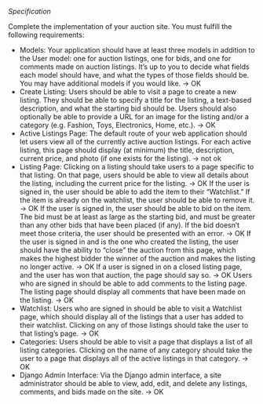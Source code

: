 *Specification*

Complete the implementation of your auction site. You must fulfill the following requirements:

* Models: Your application should have at least three models in addition to the User model: one for auction listings, one for bids, and one for comments made on auction listings. It’s up to you to decide what fields each model should have, and what the types of those fields should be. You may have additional models if you would like. -> OK
* Create Listing: Users should be able to visit a page to create a new listing. They should be able to specify a title for the listing, a text-based description, and what the starting bid should be. Users should also optionally be able to provide a URL for an image for the listing and/or a category (e.g. Fashion, Toys, Electronics, Home, etc.). -> OK
* Active Listings Page: The default route of your web application should let users view all of the currently active auction listings. For each active listing, this page should display (at minimum) the title, description, current price, and photo (if one exists for the listing). -> not ok
* Listing Page: Clicking on a listing should take users to a page specific to that listing. On that page, users should be able to view all details about the listing, including the current price for the listing. -> OK
If the user is signed in, the user should be able to add the item to their “Watchlist.” If the item is already on the watchlist, the user should be able to remove it. -> OK
If the user is signed in, the user should be able to bid on the item. The bid must be at least as large as the starting bid, and must be greater than any other bids that have been placed (if any). If the bid doesn’t meet those criteria, the user should be presented with an error. -> OK
If the user is signed in and is the one who created the listing, the user should have the ability to “close” the auction from this page, which makes the highest bidder the winner of the auction and makes the listing no longer active. -> OK
If a user is signed in on a closed listing page, and the user has won that auction, the page should say so. -> OK
Users who are signed in should be able to add comments to the listing page. The listing page should display all comments that have been made on the listing. -> OK
* Watchlist: Users who are signed in should be able to visit a Watchlist page, which should display all of the listings that a user has added to their watchlist. Clicking on any of those listings should take the user to that listing’s page. -> OK
* Categories: Users should be able to visit a page that displays a list of all listing categories. Clicking on the name of any category should take the user to a page that displays all of the active listings in that category. -> OK
* Django Admin Interface: Via the Django admin interface, a site administrator should be able to view, add, edit, and delete any listings, comments, and bids made on the site. -> OK